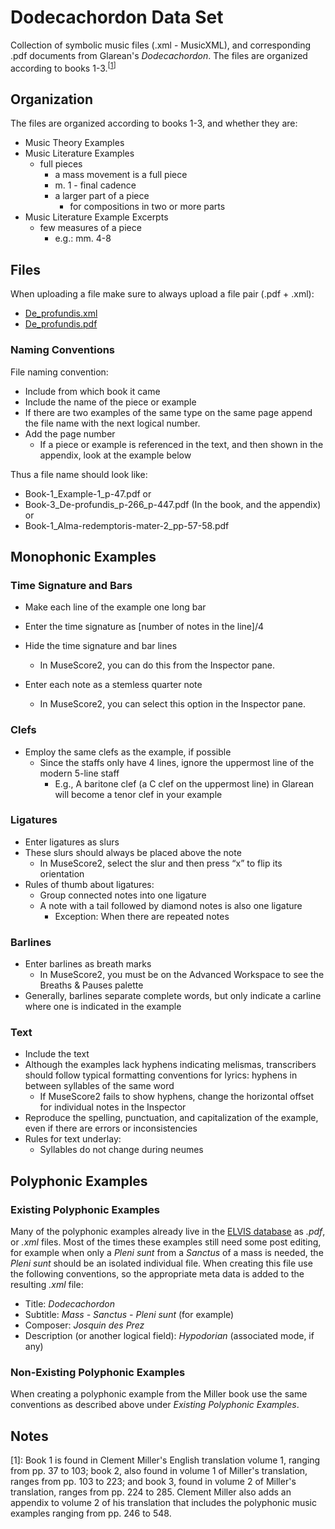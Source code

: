 # Dodecachordon Data Set

Collection of symbolic music files (.xml - MusicXML), and corresponding .pdf documents from Glarean's _Dodecachordon_. The files are organized according to books 1-3.<sup>[[1](#note-1)]</sup>

## Organization

The files are organized according to books 1-3, and whether they are:

+ Music Theory Examples
+ Music Literature Examples
  - full pieces
    - a mass movement is a full piece
    - m. 1 - final cadence
    - a larger part of a piece
      - for compositions in two or more parts
+ Music Literature Example Excerpts
  - few measures of a piece
    - e.g.: mm. 4-8

## Files

When uploading a file make sure to always upload a file pair (.pdf + .xml):
+ [De_profundis.xml](https://github.com/ELVIS-Project/Dodecachordon-Data-Set/blob/master/Book-III/Literature-Examples/Champion-Jos1511_De-profundis.xml)
+ [De_profundis.pdf](https://github.com/ELVIS-Project/Dodecachordon-Data-Set/blob/master/Book-III/Literature-Examples/Champion-Jos1511_De-profundis.pdf)

### Naming Conventions

File naming convention:
+ Include from which book it came
+ Include the name of the piece or example
+ If there are two examples of the same type on the same page append the file name with the next logical number.
+ Add the page number
  - If a piece or example is referenced in the text, and then shown in the appendix, look at the example below 

Thus a file name should look like:
- Book-1_Example-1_p-47.pdf
or
- Book-3_De-profundis_p-266_p-447.pdf (In the book, and the appendix)
or
- Book-1_Alma-redemptoris-mater-2_pp-57-58.pdf

## Monophonic Examples

### Time Signature and Bars
+ Make each line of the example one long bar
 

+ Enter the time signature as [number of notes in the line]/4
+ Hide the time signature and bar lines
  - In MuseScore2, you can do this from the Inspector pane.
+ Enter each note as a stemless quarter note
  - In MuseScore2, you can select this option in the Inspector pane.

### Clefs
+ Employ the same clefs as the example, if possible
  - Since the staffs only have 4 lines, ignore the uppermost line of the modern 5-line staff
    - E.g., A baritone clef (a C clef on the uppermost line) in Glarean will become a tenor clef in your example

### Ligatures
+ Enter ligatures as slurs
+ These slurs should always be placed above the note
  - In MuseScore2, select the slur and then press “x” to flip its orientation
+ Rules of thumb about ligatures:
  - Group connected notes into one ligature
  - A note with a tail followed by diamond notes is also one ligature
    - Exception: When there are repeated notes

### Barlines
+ Enter barlines as breath marks
  - In MuseScore2, you must be on the Advanced Workspace to see the Breaths & Pauses palette
+ Generally, barlines separate complete words, but only indicate a carline where one is indicated in the example

### Text
+ Include the text
+ Although the examples lack hyphens indicating melismas, transcribers should follow typical formatting conventions for lyrics: hyphens in between syllables of the same word
  - If MuseScore2 fails to show hyphens, change the horizontal offset for individual notes in the Inspector
+ Reproduce the spelling, punctuation, and capitalization of the example, even if there are errors or inconsistencies
+ Rules for text underlay:
  - Syllables do not change during neumes

## Polyphonic Examples

### Existing Polyphonic Examples

Many of the polyphonic examples already live in the [ELVIS database](http://database.elvisproject.ca) as _.pdf_, or _.xml_ files. Most of the times these examples still need some post editing, for example when only a _Pleni sunt_ from a _Sanctus_ of a mass is needed, the _Pleni sunt_ should be an isolated individual file. When creating this file use the following conventions, so the appropriate meta data is added to the resulting _.xml_ file:
+ Title: _Dodecachordon_
+ Subtitle: _Mass - Sanctus - Pleni sunt_ (for example)
+ Composer: _Josquin des Prez_
+ Description (or another logical field): _Hypodorian_ (associated mode, if any)

### Non-Existing Polyphonic Examples

When creating a polyphonic example from the Miller book use the same conventions as described above under _Existing Polyphonic Examples_. 

## Notes

<a name="note-1">[1]</a>: Book 1 is found in Clement Miller's English translation volume 1, ranging from pp. 37 to 103; book 2, also found in volume 1 of Miller's translation, ranges from pp. 103 to 223; and book 3, found in volume 2 of Miller's translation, ranges from pp. 224 to 285. Clement Miller also adds an appendix to volume 2 of his translation that includes the polyphonic music examples ranging from pp. 246 to 548.


